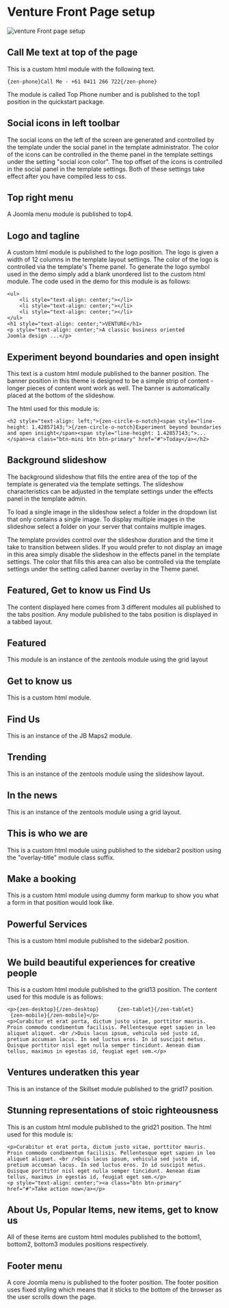 Venture Front Page setup
====
![venture Front page setup](http://localhost:8888/builder/joomla-template/data/venture/images/frontpage/venture-frontpage.jpg 'venture Frontpage setup')

Call Me text at top of the page
---
This is a custom html module with the following text.

	{zen-phone}Call Me - +61 0411 266 722{/zen-phone}

The module is called Top Phone number and is published to the top1 position in the quickstart package.

Social icons in left toolbar
---
The social icons on the left of the screen are generated and controlled by the template under the social panel in the template administrator. The color of the icons can be controlled in the theme panel in the template settings under the setting "social icon color". The top offset of the icons is controlled in the social panel in the template settings. Both of these settings take effect after you have compiled less to css.


Top right menu
---
A Joomla menu module is published to top4.

Logo and tagline
---
A custom html module is published to the logo position. The logo is given a width of 12 columns in the template layout settings. The color of the logo is controlled via the template's Theme panel. To generate the logo symbol used in the demo simply add a blank unordered list to the custom html module. The code used in the demo for this module is as follows:

	<ul>
		<li style="text-align: center;"></li>
		<li style="text-align: center;"></li>
		<li style="text-align: center;"></li>
	</ul>
	<h1 style="text-align: center;">VENTURE</h1>
	<p style="text-align: center;">A classic business oriented Joomla design ...</p>
	

Experiment beyond boundaries and open insight 
---
This text is a custom html module published to the banner position. The banner position in this theme is designed to be a simple strip of content - longer pieces of content wont work as well. The banner is automatically placed at the bottom of the slideshow. 

The html used for this module is:
	
	<h2 style="text-align: left;">{zen-circle-o-notch}<span style="line-height: 1.42857143;">{/zen-circle-o-notch}Experiment beyond boundaries and open insight</span><span style="line-height: 1.42857143;">...</span><a class="btn-mini btn btn-primary" href="#">Today</a></h2>

Background slideshow
---
The background slideshow that fills the entire area of the top of the template is generated via the template settings. The slideshow characteristics can be adjusted in the template settings under the effects panel in the template admin. 

To load a single image in the slideshow select a folder in the dropdown list that only contains a single image. 
To display multiple images in the slideshow select a folder on your server that contains multiple images.

The template provides control over the slideshow duration and the time it take to transition between slides. If you would prefer to not display an image in this area simply disable the slideshow in the effects panel in the template settings. The color that fills this area can also be controlled via the template settings under the setting called banner overlay in the Theme panel.


Featured, Get to know us Find Us
---
The content displayed here comes from 3 different modules all published to the tabs position. Any module published to the tabs position is displayed in a tabbed layout.

Featured
----
This module is an instance of the zentools module using the grid layout

Get to know us
----
This is a custom html module.

Find Us 
----
This is an instance of the JB Maps2 module.


Trending
---
This is an instance of the zentools module using the slideshow layout.

In the news
----
This is an instance of the zentools module using a grid layout.

This is who we are
---
This is a custom html module using published to the sidebar2 position using the "overlay-title" module class suffix.

Make a booking
---
This is a custom html module using dummy form markup to show you what a form in that position would look like.

Powerful Services
---
This is a custom html module published to the sidebar2 position.

We build beautiful experiences for creative people
---
This is a custom html module published to the grid13 position. The content used for this module is as follows:


	<p>{zen-desktop}{/zen-desktop}      {zen-tablet}{/zen-tablet}      {zen-mobile}{/zen-mobile}</p>
	<p>Curabitur et erat porta, dictum justo vitae, porttitor mauris. Proin commodo condimentum facilisis. Pellentesque eget sapien in leo aliquet aliquet. <br />Duis lacus ipsum, vehicula sed justo id, pretium accumsan lacus. In sed luctus eros. In id suscipit metus. Quisque porttitor nisl eget nulla semper tincidunt. Aenean diam tellus, maximus in egestas id, feugiat eget sem.</p>
	
Ventures underatken this year
---
This is an instance of the Skillset module published to the grid17 position.

Stunning representations of stoic righteousness
---
This is an custom html module published to the grid21 position. The html used for this module is:

	<p>Curabitur et erat porta, dictum justo vitae, porttitor mauris. Proin commodo condimentum facilisis. Pellentesque eget sapien in leo aliquet aliquet. <br />Duis lacus ipsum, vehicula sed justo id, pretium accumsan lacus. In sed luctus eros. In id suscipit metus. Quisque porttitor nisl eget nulla semper tincidunt. Aenean diam tellus, maximus in egestas id, feugiat eget sem.</p>
	<p style="text-align: center;"><a class="btn btn-primary" href="#">Take action now</a></p>
	
About Us, Popular Items, new items, get to know us
---
All of these items are custom html modules published to the bottom1, bottom2, bottom3 modules positions respectively.


Footer menu
---
A core Joomla menu is published to the footer position. The footer position uses fixed styling which means that it sticks to the bottom of the browser as the user scrolls down the page.